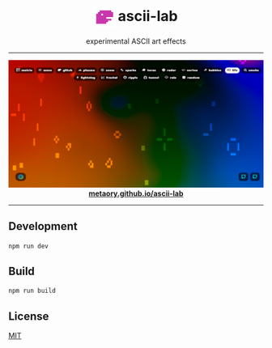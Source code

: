<div align="center">
<h1>
<img valign="middle" width="40" src="public/favicon.svg">
ascii-lab
</h1>
experimental ASCII art effects
</div>

---

<div align="center">
<img src="public/screenshot.jpg">
<a href="https://metaory.github.io/ascii-lab/">
<b>metaory.github.io/ascii-lab</b>
</a>
</div>

---

## Development

```bash
npm run dev
```

## Build

```bash
npm run build
```

## License

[MIT](LICENSE)